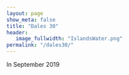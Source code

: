 ```yaml
---
layout: page
show_meta: false
title: "Dales 30"
header:
   image_fullwidth: "IslandsWater.png"
permalink: "/dales30/"
---
```

In September 2019
